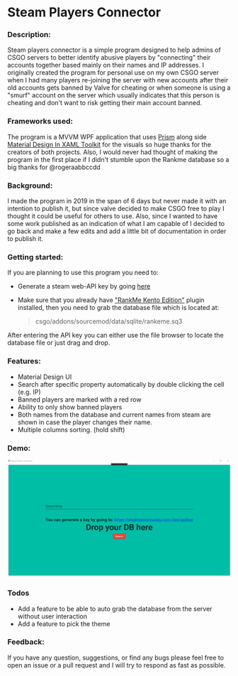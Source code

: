# Steam Players Connector

### Description:
Steam players connector is a simple program designed to help admins of CSGO servers to better identify abusive players by "connecting" their accounts together based mainly on their names and IP addresses. I originally created the program for personal use on my own CSGO server when I had many players re-joining the server with new accounts after their old accounts gets banned by Valve for cheating or when someone is using a "smurf" account on the server which usually indicates that this person is cheating and don't want to risk getting their main account banned.

### Frameworks used:

The program is a MVVM WPF application that uses [Prism](https://github.com/PrismLibrary/Prism) along side [Material Design In XAML Toolkit](https://github.com/MaterialDesignInXAML/MaterialDesignInXamlToolkit) for the visuals so huge thanks for the creators of both projects.
Also, I would never had thought of making the program in the first place if I didn't stumble upon the Rankme database so a big thanks for @rogeraabbccdd

### Background:

I made the program in 2019 in the span of 6 days but never made it with an intention to publish it, but since valve decided to make CSGO free to play I thought it could be useful for others to use. Also, since I wanted to have some work published as an indication of what I am capable of I decided to go back and make a few edits and add a little bit of documentation in order to publish it.

### Getting started:
If you are planning to use this program you need to:
- Generate a steam web-API key by going [here](https://steamcommunity.com/dev/apikey)

- Make sure that you already have ["RankMe Kento Edition"](https://forums.alliedmods.net/showthread.php?p=2467665) plugin installed, then you need to grab the database file which is located at:
    > csgo/addons/sourcemod/data/sqlite/rankeme.sq3

After entering the API key you can either use the file browser to locate the database file or just drag and drop.




### Features:
  - Material Design UI
  - Search after specific property automatically by double clicking the cell (e.g. IP)
  - Banned players are marked with a red row
  - Ability to only show banned players
  - Both names from the database and current names from steam are shown in case the player changes their name.
  - Multiple columns sorting. (hold shift)

### Demo:
![demo](demo.gif)
    
### Todos

 - Add a feature to be able to auto grab the database from the server without user interaction
 - Add a feature to pick the theme

### Feedback:
If you have any question, suggestions, or find any bugs please feel free to open an issue or a pull request and I will try to respond as fast as possible.


